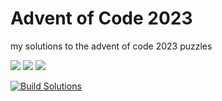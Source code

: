 # Advent of Code 2023

my solutions to the advent of code 2023 puzzles

![](https://img.shields.io/badge/day%20📅-12-blue)      ![](https://img.shields.io/badge/stars%20⭐-21-yellow)      ![](https://img.shields.io/badge/days%20completed-10-red)

[![Build Solutions](https://github.com/pns1123/advent_of_code_2023/actions/workflows/build_solution.yml/badge.svg)](https://github.com/pns1123/advent_of_code_2023/actions/workflows/build_solution.yml)
